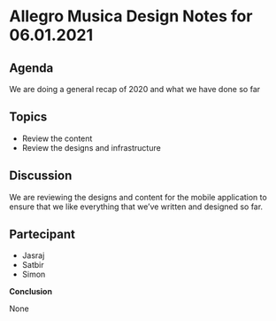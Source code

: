 # Allegro Musica Design Notes for 06.01.2021

## Agenda

We are doing a general recap of 2020 and what we have done so far

## Topics

- Review the content
- Review the designs and infrastructure

## Discussion

We are reviewing the designs and content for the mobile application to ensure that we like everything that we’ve written and designed so far.

## Partecipant

- Jasraj
- Satbir
- Simon

**Conclusion**

None 
